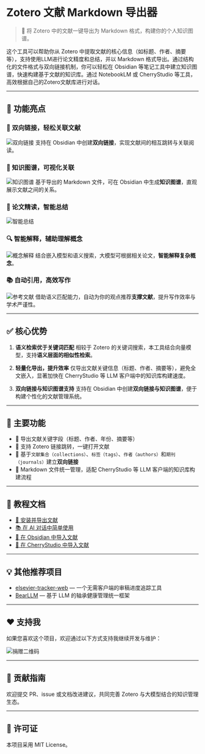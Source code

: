 # Zotero 文献 Markdown 导出器

> 📘 将 Zotero 中的文献一键导出为 Markdown 格式，构建你的个人知识图谱。

这个工具可以帮助你从 Zotero 中提取文献的核心信息（如标题、作者、摘要等），支持使用LLM进行论文精度和总结，并以 Markdown 格式导出。通过结构化的文件格式与双向链接机制，你可以轻松在 Obsidian 等笔记工具中建立知识图谱，快速构建基于文献的知识库。通过 NotebookLM 或 CherryStudio 等工具，高效根据自己的Zotero文献库进行对话。

---

## 🌟 功能亮点

### 🔗 双向链接，轻松关联文献

![双向链接](https://raw.githubusercontent.com/KarlRaphel/doc-attachments/main/img/bidirectional-links.gif)
支持在 Obsidian 中创建**双向链接**，实现文献间的相互跳转与关联阅读。

### 🧠 知识图谱，可视化关联

![知识图谱](https://raw.githubusercontent.com/KarlRaphel/doc-attachments/main/img/knowledge-graph.gif)
基于导出的 Markdown 文件，可在 Obsidian 中生成**知识图谱**，直观展示文献之间的关系。

### 🤖 论文精读，智能总结

![智能总结](https://raw.githubusercontent.com/KarlRaphel/doc-attachments/main/img/summarize-paper.png)

### 🔍 智能解释，辅助理解概念

![概念解释](https://raw.githubusercontent.com/KarlRaphel/doc-attachments/main/img/explain-concept.gif)
结合嵌入模型和语义搜索，大模型可根据相关论文，**智能解释复杂概念**。

### 📚 自动引用，高效写作

![参考文献](https://raw.githubusercontent.com/KarlRaphel/doc-attachments/main/img/add-references.gif)
借助语义匹配能力，自动为你的观点推荐**支撑文献**，提升写作效率与学术严谨性。

---

## ✅ 核心优势

1. **语义检索优于关键词匹配**
   相较于 Zotero 的关键词搜索，本工具结合向量模型，支持**语义层面的相似性检索**。

2. **轻量化导出，提升效率**
   仅导出文献关键信息（标题、作者、摘要等），避免全文嵌入，显著加快在 CherryStudio 等 LLM 客户端中的知识库构建速度。

3. **双向链接与知识图谱支持**
   支持在 Obsidian 中创建**双向链接与知识图谱**，便于构建个性化的文献管理系统。

---

## 🔧 主要功能

- 📝 导出文献关键字段（标题、作者、年份、摘要等）
- 🔗 支持 Zotero 链接跳转，一键打开文献
- 🔁 基于`文献集合（collections）`、`标签（tags）`、`作者（authors）`和`期刊（journals）`建立**双向链接**
- 📂 Markdown 文件统一管理，适配 CherryStudio 等 LLM 客户端的知识库构建流程

---

## 📖 教程文档

- [🔧 安装并导出文献](tutorial/install.md)
- [📚 在 AI 对话中简单使用](tutorial/simple_use.md)
- [📁 在 Obsidian 中导入文献](tutorial/obsidian.md)
- [🤖 在 CherryStudio 中导入文献](tutorial/cherry.md)

---

## 💡 其他推荐项目

- [elsevier-tracker-web](https://github.com/KarlRaphel/elsevier-tracker-web) — 一个无需客户端的审稿进度追踪工具
- [BearLLM](https://github.com/SIA-IDE/BearLLM) — 基于 LLM 的轴承健康管理统一框架

---

## ❤️ 支持我

如果您喜欢这个项目，欢迎通过以下方式支持我继续开发与维护：

![捐赠二维码](https://raw.githubusercontent.com/KarlRaphel/elsevier-tracker-web/main/public/donation_qr_code.jpg)

---

## 🤝 贡献指南

欢迎提交 PR、issue 或文档改进建议，共同完善 Zotero 与大模型结合的知识管理生态。

---

## 📝 许可证

本项目采用 MIT License。

